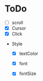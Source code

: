 # ToDo
* [ ] scroll
* [x] Cursor
* [x] Click
* Style
    * [x] textColor
    * [x] font
    * [x] fontSize

